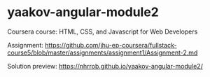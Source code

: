 # yaakov-angular-module2
Coursera course: HTML, CSS, and Javascript for Web Developers 


Assignment: https://github.com/jhu-ep-coursera/fullstack-course5/blob/master/assignments/assignment1/Assignment-2.md 

Solution preview: https://nhrrob.github.io/yaakov-angular-module2/
